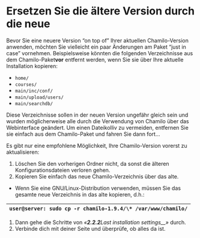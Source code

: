 # Ersetzen Sie die ältere Version durch die neue

Bevor Sie eine neuere Version “on top of” Ihrer aktuellen Chamilo-Version anwenden, möchten Sie vielleicht ein paar Änderungen am Paket “just in case” vornehmen. Beispielsweise könnten die folgenden Verzeichnisse aus dem Chamilo-Paket**vor** entfernt werden, wenn Sie sie über Ihre aktuelle Installation kopieren:

* `home/`
* `courses/`
* `main/inc/conf/`
* `main/upload/users/`
* `main/searchdb/`

Diese Verzeichnisse sollen in der neuen Version ungefähr gleich sein und wurden möglicherweise alle durch die Verwendung von Chamilo über das Webinterface geändert. Um einen Dateikolliv zu vermeiden, entfernen Sie sie einfach aus dem Chamilo-Paket und fahren Sie dann fort...

Es gibt nur eine empfohlene Möglichkeit, Ihre Chamilo-Version vorerst zu aktualisieren:

1. Löschen Sie den vorherigen Ordner nicht, da sonst die älteren Konfigurationsdateien verloren gehen.
2. Kopieren Sie einfach das neue Chamilo-Verzeichnis über das alte.
 * Wenn Sie eine GNU/Linux-Distribution verwenden, müssen Sie das gesamte neue Verzeichnis in das alte kopieren, d.h.:

| `user@server: sudo cp -r chamilo-1.9.4/\* /var/www/chamilo/` |
| :--- |


1. Dann gehe die Schritte von _«**2.2.2**Last installation settings\_\_»_ durch.
2. Verbinde dich mit deiner Seite und überprüfe, ob alles da ist.